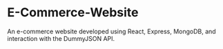 # E-Commerce-Website
An e-commerce website developed using React, Express, MongoDB, and interaction with the DummyJSON API. 
